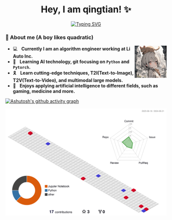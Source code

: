 <div align="center">

# Hey, I am qingtian! ✨

<a href="https://github.com/qingtian5"><img src="https://readme-typing-svg.demolab.com?font=Fira+Code&pause=1000&color=233AF7&center=true&random=false&width=435&lines=Hey%2C+it's+me%F0%9F%91%8B;I+love+AI%F0%9F%94%AD" alt="Typing SVG" /></a>

</div>

<!-- <table>
<tr><td> -->

### 👻 About me (A boy likes quadratic)

<img align="right" width="100" src="./assets/00236-1769824488_sq.jpeg" />

  - 💻 &nbsp; **Currently I am an algorithm engineer working at Li Auto Inc.**
  - 👏 &nbsp; **Learning AI technology, git focusing on `Python` and `Pytorch`.**
  - 🎗️ &nbsp; **Learn cutting-edge techniques, T2I(Text-to-Image), T2V(Text-to-Video), and multimodal large models.**
  - 🧩 &nbsp; **Enjoys applying artificial intelligence to different fields, such as gaming, medicine and more.**


[![Ashutosh's github activity graph](https://github-readme-activity-graph.vercel.app/graph?username=qingtian5&theme=github-light)](https://github.com/qingtian5)

![](./profile-3d-contrib/profile-gitblock.svg)


<!-- </td></tr> -->

<!--
**qingtian5/qingtian5** is a ✨ _special_ ✨ repository because its `README.md` (this file) appears on your GitHub profile.

Here are some ideas to get you started:

- 🔭 I’m currently working on ...
- 🌱 I’m currently learning ...
- 👯 I’m looking to collaborate on ...
- 🤔 I’m looking for help with ...
- 💬 Ask me about ...
- 📫 How to reach me: ...
- 😄 Pronouns: ...
- ⚡ Fun fact: ...
-->
